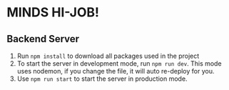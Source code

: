 # MINDS HI-JOB!

## Backend Server
1. Run `npm install` to download all packages used in the project
2. To start the server in development mode, run `npm run dev`. This mode uses nodemon, if you change the file, it will auto re-deploy for you.
3. Use `npm run start` to start the server in production mode.